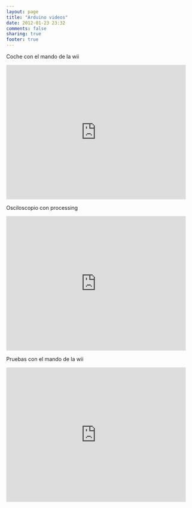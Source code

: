 ```yaml
---
layout: page
title: "Arduino videos"
date: 2012-01-23 23:32
comments: false
sharing: true
footer: true
---
```


Coche con el mando de la wii
<iframe width="480" height="360" src="http://www.youtube.com/embed/auBY4Ws-CxM" frameborder="0" allowfullscreen></iframe>

Osciloscopio con processing
<iframe width="480" height="360" src="http://www.youtube.com/embed/rR-UUK6IlDA" frameborder="0" allowfullscreen></iframe>

Pruebas con el mando de la wii
<iframe width="480" height="360" src="http://www.youtube.com/embed/8-0Upt9Efrk" frameborder="0" allowfullscreen></iframe>

